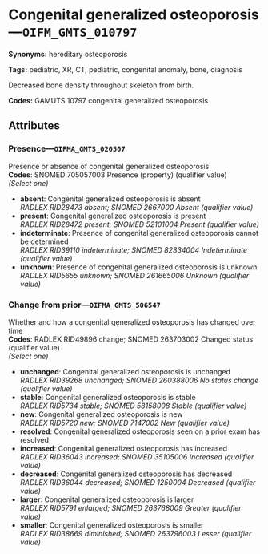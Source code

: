 # Congenital generalized osteoporosis—`OIFM_GMTS_010797`

**Synonyms:** hereditary osteoporosis

**Tags:** pediatric, XR, CT, pediatric, congenital anomaly, bone, diagnosis

Decreased bone density throughout skeleton from birth.

**Codes:** GAMUTS 10797 congenital generalized osteoporosis

## Attributes

### Presence—`OIFMA_GMTS_020507`

Presence or absence of congenital generalized osteoporosis  
**Codes**: SNOMED 705057003 Presence (property) (qualifier value)  
*(Select one)*

- **absent**: Congenital generalized osteoporosis is absent  
_RADLEX RID28473 absent; SNOMED 2667000 Absent (qualifier value)_
- **present**: Congenital generalized osteoporosis is present  
_RADLEX RID28472 present; SNOMED 52101004 Present (qualifier value)_
- **indeterminate**: Presence of congenital generalized osteoporosis cannot be determined  
_RADLEX RID39110 indeterminate; SNOMED 82334004 Indeterminate (qualifier value)_
- **unknown**: Presence of congenital generalized osteoporosis is unknown  
_RADLEX RID5655 unknown; SNOMED 261665006 Unknown (qualifier value)_

### Change from prior—`OIFMA_GMTS_506547`

Whether and how a congenital generalized osteoporosis has changed over time  
**Codes**: RADLEX RID49896 change; SNOMED 263703002 Changed status (qualifier value)  
*(Select one)*

- **unchanged**: Congenital generalized osteoporosis is unchanged  
_RADLEX RID39268 unchanged; SNOMED 260388006 No status change (qualifier value)_
- **stable**: Congenital generalized osteoporosis is stable  
_RADLEX RID5734 stable; SNOMED 58158008 Stable (qualifier value)_
- **new**: Congenital generalized osteoporosis is new  
_RADLEX RID5720 new; SNOMED 7147002 New (qualifier value)_
- **resolved**: Congenital generalized osteoporosis seen on a prior exam has resolved  
- **increased**: Congenital generalized osteoporosis has increased  
_RADLEX RID36043 increased; SNOMED 35105006 Increased (qualifier value)_
- **decreased**: Congenital generalized osteoporosis has decreased  
_RADLEX RID36044 decreased; SNOMED 1250004 Decreased (qualifier value)_
- **larger**: Congenital generalized osteoporosis is larger  
_RADLEX RID5791 enlarged; SNOMED 263768009 Greater (qualifier value)_
- **smaller**: Congenital generalized osteoporosis is smaller  
_RADLEX RID38669 diminished; SNOMED 263796003 Lesser (qualifier value)_